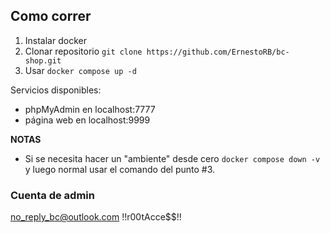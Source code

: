 ## Como correr

1. Instalar docker
2. Clonar repositorio `git clone https://github.com/ErnestoRB/bc-shop.git`
3. Usar `docker compose up -d`

Servicios disponibles:

- phpMyAdmin en localhost:7777
- página web en localhost:9999

**NOTAS**

- Si se necesita hacer un "ambiente" desde cero `docker compose down -v` y luego normal usar el comando del punto #3.

### Cuenta de admin

no_reply_bc@outlook.com
!!r00tAcce$$!!
